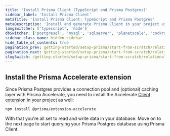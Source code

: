 ```yaml
---
title: 'Install Prisma Client (TypeScript and Prisma Postgres)'
sidebar_label: 'Install Prisma Client'
metaTitle: 'Install Prisma Client: TypeScript and Prisma Postgres'
metaDescription: 'Install and generate Prisma Client in your project using TypeScript and Prisma Postgres'
langSwitcher: ['typescript', 'node']
dbSwitcher: ['postgresql', 'mysql', 'sqlserver', 'planetscale', 'cockroachdb', 'prismaPostgres']
sidebar_class_name: hidden-sidebar
hide_table_of_contents: true
pagination_prev: getting-started/setup-prisma/start-from-scratch/relational-databases/using-prisma-migrate-typescript-prismaPostgres
pagination_next: getting-started/setup-prisma/start-from-scratch/relational-databases/querying-the-database-typescript-prismaPostgres
slugSwitch: /getting-started/setup-prisma/start-from-scratch/relational-databases/install-prisma-client-
---
```


<!-- InstallPrismaClient -->

## Install the Prisma Accelerate extension

Since Prisma Postgres provides a connection pool and (optional) caching layer with Prisma Accelerate, you need to install the Accelerate [Client extension](/orm/prisma-client/client-extensions) in your project as well:

```
npm install @prisma/extension-accelerate
```

With that you're all set to read and write data in your database. Move on to the next page to start querying your Prisma Postgres database using Prisma Client.
